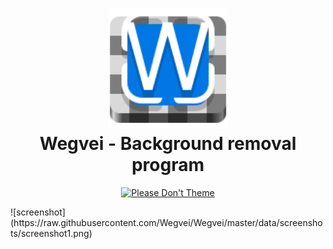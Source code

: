 
<h1 align="center">
  <img src="https://raw.githubusercontent.com/Wegvei/Wegvei/master/data/icons/hicolor/scalable/apps/io.github.Wegvei.svg" alt="Newelle" width="192" height="192"/>
  <br>
  Wegvei - Background removal program
</h1>
<p align="center">
<a href="https://stopthemingmy.app">
    <img width="180" alt="Please Don't Theme" src="https://stopthemingmy.app/badge.svg"/>
  </a>
  <br>
</p>
![screenshot](https://raw.githubusercontent.com/Wegvei/Wegvei/master/data/screenshots/screenshot1.png)
